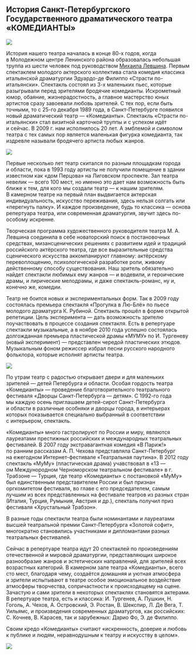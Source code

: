 ## История Санкт-Петербургского Государственного драматического театра «КОМЕДИАНТЫ»

![][Вход в театр]

История нашего театра началась в конце 80-х годов, когда в Молодежном центре Ленинского района образовалась небольшая труппа из шести человек под руководством [Михаила Левшина][Михаил Левшин]. Первым спектаклем молодого актерского коллектива стала комедия классика итальянской драматургии Эдуардо-де Филиппо «Страсти по-итальянски». Спектакль состоял из 3-х маленьких пьес, которые разыгрывали перед зрителями бродячие комедианты. Искрометный юмор, обаяние, жизнерадостность, а главное мастерство юных артистов сразу завоевали любовь зрителей. С тех пор, если быть точными, то с 25-го декабря 1989 года, в Санкт-Петербурге появился новый драматический театр — «Комедианты». Спектакль «Страсти по-итальянски» стал визитной карточкой труппы и с успехом идёт и сейчас. В 2009 г. нам исполнилось 20 лет. А эмблемой и символом театра с тех самых пор является маленькая фигурка комедианта, так издревле называли бродячего артиста любых жанров.

![][Левшин у входа]

Первые несколько лет театр скитался по разным площадкам города и области, пока в 1993 году артисты не получили помещение в здании известном как «дом Перцова» на Лиговском проспекте. Зал театра невелик — всего 100 мест, но именно это дает нам возможность быть ближе к тем, для кого мы создали театр — к нашим зрителям. В камерном театре на первый план выдвигается актерская индивидуальность, искусство переживания, здесь нельзя солгать или «перегнуть палку». И каждое произведение, будь то классика — основа репертуара театра, или современная драматургия, звучит здесь по-особому искренне.

Творческая программа художественного руководителя театра <span style="word-spacing: nowrap;">М. А. Левшина</span> соединила в себе новаторский поиск в постановочных средствах, мизансценических решениях с развитием идей и традиций российского актёрского театра, где все выразительные средства сценического искусства аккомпанируют главному: актёрскому перевоплощению, психологической разработке роли, живому действенному способу существования. Наш зритель обязательно найдет спектакли любимых ему жанров — и водевили, и героические драмы, и лирические мелодрамы, и даже спектакль-романс, ну и, конечно же, комедии.

Театр не боится новых и экспериментальных форм. Так в 2009 году состоялась премьера спектакля «Прогулка в Лю-Блё» по пьесе молодого драматурга К. Рубиной. Спектакль прошёл в форме открытой репетиции. Цель эксперимента — дать возможность зрителю поучаствовать в процессе создания спектакля. Есть в репертуаре спектакли музыкальные, а в ноябре 2010 года успешно состоялась долгожданная премьера пластической драмы «МУМУ» по И. Тургеневу (новый эксперимент) — представлен чередой пластических этюдов. Музыкальным фоном режиссер избрал песни русского народного фольклора, которые исполнят артисты театра.

![][Левшин Чикаго Буллс]

По утрам театр с радостью открывает двери и для маленьких зрителей — детей Петербурга и области. Особая гордость театра «Комедианты» — проведение благотворительного театрального фестиваля «Дворцы Санкт-Петербурга — детям». С 1992-го года мы каждую осень приглашаем детей-сирот Санкт-Петербурга и области в различные особняки и дворцы города, в интерьерах которых показывается специально выбранный в соответствии с интерьером, спектакль.

«Комедианты» много гастролируют по России и миру, являются лауреатами престижных российских и международных театральных фестивалей. В 2007 году экстравагантная комедия «В Париж!» по ранним рассказам <span style="word-spacing: nowrap;">А. П. Чехова</span> представляла Санкт-Петербург на ежегодном Интернет-фестивале «Театральная паутина». В 2012 году спектакль «МуМу» (пластическая драма) учавствовал в «13 — ом Междунородном Черноморском театральном фестивале» в г. Трабзоне — Турция, где театр «Комедианты» с постановкой «МуМу» был единственным представителем России и был признан оргкомитетом фестиваля, во главе с его председателем, самым лучшим из всех представленных на фестивале театров из разных стран (Италия, Турция, Румыния, Австрия и др.), спекталь получил приз фестиваля «Хрустальный Трабзон».

В разные годы спектакли театра были номинантами и лауреатами высшей театральной премии Санкт-Петербурга «Золотой софит», многократно становились участниками и дипломантами разных театральных фестивалей.

Сейчас в репертуаре театра идут 20 спектаклей по произведениям отечественной и мировой драматургии, представляющих широкое разнообразие жанров и эстетических направлений, для зрителей всех возрастных категорий. В камерном зале театра «Комедианты», всего сто мест, благодаря чему, создаётся домашняя и уютная атмосфера и зрители испытывают в театре особое эмоциональное воздействие атмосферы творчества, сопричастности к происходящему на сцене. Зачастую и сами зрители в некоторых спектаклях становятся актерами. В репертуаре театра, есть и классика: И. Тургенев, А. Пушкин, Н. Гоголь, А. Чехов, А. Островский, Э. Ростан, В. Шекспир, Л. Де Вега, Т. Уильямс, и произведения современных драматургов, как российских: С. Кочнев, В. Карасев, так и зарубежных: Дарио Фо, Э. де Филиппо.

Своим кредо «Комедианты» считают «искренность, доверие и любовь к публике и людям, неравнодушным к театру и искусству в целом».

![][Вход в театр]


[Труппа]: troupe-2012.jpg "Фото труппы, 2012 г."
[Левшин Чикаго Буллс]: levshin-chicago-bulls.jpg
[Левшин у входа]: levshin-m-12.jpg
[Вход в театр]: theaters-enter.jpg

[Михаил Левшин]: ../../../person/mikhail-levshin "Михаил Левшин"
